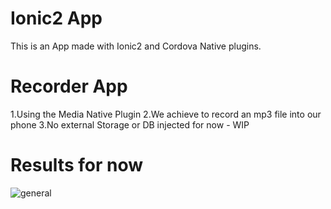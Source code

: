 # Ionic2 App

This is an App made with Ionic2 and Cordova Native plugins.

# Recorder App

1.Using the Media Native Plugin
2.We achieve to record an mp3 file into our phone
3.No external Storage or DB injected for now - WIP

# Results for now

![general](https://cloud.githubusercontent.com/assets/17754060/25857628/0a138fc6-34b0-11e7-8e27-6972043eee8b.jpg)


